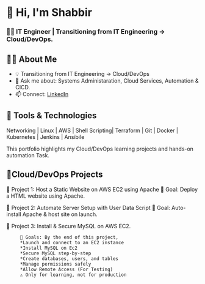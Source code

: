  # 👋 Hi, I'm Shabbir
 ### 🧑‍💻 IT Engineer | Transitioning from IT Engineering → Cloud/DevOps.

## 🧑‍💻 About Me
- 💡 Transitioning from IT Engineering → Cloud/DevOps
- 💬 Ask me about: Systems Administaration, Cloud Services, Automation & CICD.
- 📫 Connect: [LinkedIn](https://linkedin.com/in/yourprofile)

  
## 🔧 Tools & Technologies
Networking | Linux | AWS | Shell Scripting| Terraform | Git | Docker | Kubernetes | Jenkins | Ansibile

This portfolio highlights my Cloud/DevOps learning projects and hands-on automation Task.

## 📂Cloud/DevOps Projects

🔵 Project 1:  Host a Static Website on AWS EC2 using Apache
🎯 Goal: Deploy a HTML website using Apache.

🔵 Project 2: Automate Server Setup with User Data Script
🎯 Goal: Auto-install Apache & host site on launch.

🔵 Project 3: Install & Secure MySQL on AWS EC2.

         🎯 Goals: By the end of this project,
         *Launch and connect to an EC2 instance
         *Install MySQL on Ec2
         *Secure MySQL step-by-step
         *Create databases, users, and tables
         *Manage permissions safely
         *Allow Remote Access (For Testing)
         ⚠️ Only for learning, not for production

 

